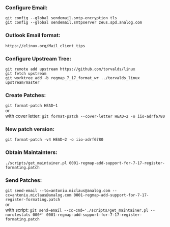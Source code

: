 ### Configure Email:
`git config --global sendemail.smtp-encryption tls`  
`git config --global sendemail.smtpserver zeus.spd.analog.com`  

### Outlook Email format:
`https://elinux.org/Mail_client_tips`  

### Configure Upstream Tree:
`git remote add upstream https://github.com/torvalds/linux`  
`git fetch upstream`  
`git worktree add -b regmap_7_17_format_wr ../torvalds_linux upstream/master` 

### Create Patches:
`git format-patch HEAD~1`  
or  
with cover letter: `git format-patch --cover-letter HEAD~2 -o iio-adrf6780`  

### New patch version:
`git format-patch -v4 HEAD~2 -o iio-adrf6780`  

### Obtain Maintainters:
`./scripts/get_maintainer.pl 0001-regmap-add-support-for-7-17-register-formating.patch`  

### Send Patches:
`git send-email --to=antoniu.miclaus@analog.com --cc=antoniu.miclaus@analog.com 0001-regmap-add-support-for-7-17-register-formating.patch`  
or  
with script: `git send-email --cc-cmd='./scripts/get_maintainer.pl --norolestats 000*' 0001-regmap-add-support-for-7-17-register-formating.patch`  
